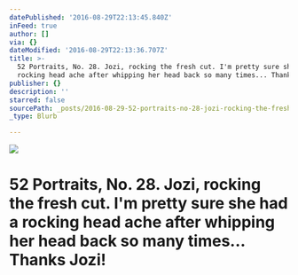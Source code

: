 ```yaml
---
datePublished: '2016-08-29T22:13:45.840Z'
inFeed: true
author: []
via: {}
dateModified: '2016-08-29T22:13:36.707Z'
title: >-
  52 Portraits, No. 28. Jozi, rocking the fresh cut. I'm pretty sure she had a
  rocking head ache after whipping her head back so many times... Thanks Jozi!
publisher: {}
description: ''
starred: false
sourcePath: _posts/2016-08-29-52-portraits-no-28-jozi-rocking-the-fresh-cut-im-prett.md
_type: Blurb

---
```

![](https://the-grid-user-content.s3-us-west-2.amazonaws.com/04e9d5cc-88bc-402c-a881-50fe365daa95.jpg)

# 52 Portraits, No. 28\. Jozi, rocking the fresh cut. I'm pretty sure she had a rocking head ache after whipping her head back so many times... Thanks Jozi!